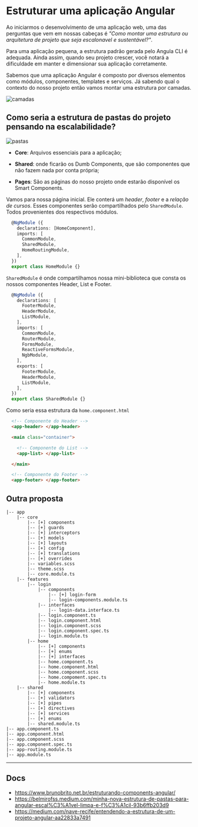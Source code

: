 # Estruturar uma aplicação Angular

Ao iniciarmos o desenvolvimento de uma aplicação web, uma das perguntas que vem em nossas cabeças é *"Como montar uma estrutura ou arquitetura de projeto que seja escalonavel e sustentável?"*.

Para uma aplicação pequena, a estrutura padrão gerada pelo Angula CLI é adequada. Ainda assim, quando seu projeto crescer, você notará a dificuldade em manter e dimensionar sua aplicação corretamente.

Sabemos que uma aplicação Angular é composto por diversos elementos como módulos, componentes, templates e serviços. Já sabendo qual o contexto do nosso projeto então vamos montar uma estrutura por camadas. 

![camadas](https://res.cloudinary.com/practicaldev/image/fetch/s--wzT730zQ--/c_limit%2Cf_auto%2Cfl_progressive%2Cq_auto%2Cw_880/https://dev-to-uploads.s3.amazonaws.com/uploads/articles/66wwb8pp7erk93ti2zlr.png)

## Como seria a estrutura de pastas do projeto pensando na escalabilidade?

![pastas](https://res.cloudinary.com/practicaldev/image/fetch/s--LnmNxDa6--/c_limit%2Cf_auto%2Cfl_progressive%2Cq_auto%2Cw_880/https://dev-to-uploads.s3.amazonaws.com/uploads/articles/1vjus8go2y8yfj4a61vl.png)

- **Core**: Arquivos essenciais para a aplicação;

- **Shared**: onde ficarão os Dumb Components, que são componentes que não fazem nada por conta própria;

- **Pages**: São as páginas do nosso projeto onde estarão disponível os Smart Components.

Vamos para nossa página inicial. Ele conterá um *header*, *footer* e a *relação de cursos*. Esses componentes serâo compartilhados pelo `SharedModule`. Todos provenientes dos respectivos módulos.

```ts
  @NgModule ({
    declarations: [HomeComponent],
    imports: [
      CommonModule,
      SharedModule,
      HomeRoutingModule,
    ],
  })
  export class HomeModule {}
```

`SharedModule` é onde compartilhamos nossa mini-biblioteca que consta os nossos componentes Header, List e Footer.

```ts
  @NgModule ({
    declarations: [
      FooterModule,
      HeaderModule,
      ListModule,
    ],
    imports: [
      CommonModule,
      RouterModule,
      FormsModule,
      ReactiveFormsModule,
      NgbModule,
    ],
    exports: [ 
      FooterModule,
      HeaderModule,
      ListModule,
    ],
  })
  export class SharedModule {}
```

Como seria essa estrutura da `home.component.html`

```html
  <!-- Componente do Header -->
  <app-header> </app-header>

  <main class="container">

    <!-- Componente do List -->
    <app-list> </app-list>

  </main>

  <!-- Componente do Footer -->
  <app-footer> </app-footer>
```

## Outra proposta

```
|-- app
    |-- core
        |-- [+] components
        |-- [+] guards
        |-- [+] interceptors
        |-- [+] models
        |-- [+] layouts
        |-- [+] config
        |-- [+] translations
        |-- [+] overrides
        |-- variables.scss
        |-- theme.scss
        |-- core.module.ts
    |-- features
        |-- login
            |-- components
                |-- [+] login-form
                |-- login-components.module.ts
            |-- interfaces
                |-- login-data.interface.ts
            |-- login.component.ts
            |-- login.component.html
            |-- login.component.scss
            |-- login.component.spec.ts
            |-- login.module.ts
        |-- home
            |-- [+] components
            |-- [+] enums
            |-- [+] interfaces
            |-- home.component.ts
            |-- home.component.html
            |-- home.component.scss
            |-- home.compoment.spec.ts
            |-- home.module.ts
    |-- shared
        |-- [+] components
        |-- [+] validators
        |-- [+] pipes
        |-- [+] directives   
        |-- [+] services
        |-- [+] enums
        |-- shared.module.ts
|-- app.component.ts
|-- app.component.html
|-- app.component.scss
|-- app.component.spec.ts
|-- app-routing.module.ts
|-- app.module.ts
```

---

## Docs

- <https://www.brunobrito.net.br/estruturando-components-angular/>
- <https://belmirofss.medium.com/minha-nova-estrutura-de-pastas-para-angular-escal%C3%A1vel-limpa-e-f%C3%A1cil-93b6ffb203d9>
- <https://medium.com/nave-recife/entendendo-a-estrutura-de-um-projeto-angular-aa22833a7491>
